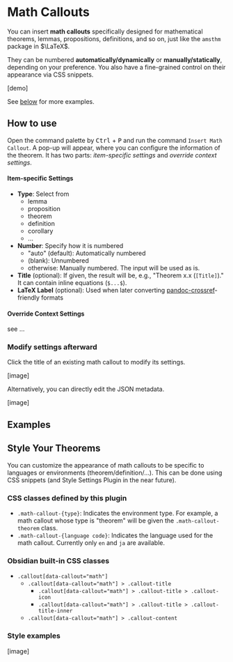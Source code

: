 # Math Callouts

You can insert **math callouts** specifically designed for mathematical theorems, lemmas, propositions, definitions, and so on, just like the `amsthm` package in $\LaTeX$.

They can be numbered **automatically/dynamically** or **manually/statically**, depending on your preference.
You also have a fine-grained control on their appearance via CSS snippets.

[demo]

See [below](#examples) for more examples.

## How to use

Open the command palette by <kbd>Ctrl</kbd> + <kbd>P</kbd> and run the command `Insert Math Callout`.
A pop-up will appear, where you can configure the information of the theorem.
It has two parts: _item-specific settings_ and _override context settings_.

#### Item-specific Settings

- **Type**: Select from
  - lemma
  - proposition
  - theorem
  - definition
  - corollary
  - ...
- **Number**: Specify how it is numbered
  - "auto" (default): Automatically numbered
  - (blank): Unnumbered
  - otherwise: Manually numbered. The input will be used as is.
- **Title** (optional): If given, the result will be, e.g., "Theorem x.x (`[Title]`)." It can contain inline equations (`$...$`).
- **LaTeX Label** (optional): Used when later converting [pandoc-crossref](https://github.com/lierdakil/pandoc-crossref)-friendly formats

#### Override Context Settings

see ...

### Modify settings afterward

Click the title of an existing math callout to modify its settings. 

[image]

Alternatively, you can directly edit the JSON metadata.

[image]

## Examples

## Style Your Theorems

You can customize the appearance of math callouts to be specific to languages or environments (theorem/definition/...). This can be done using CSS snippets (and Style Settings Plugin in the near future).

### CSS classes defined by this plugin

- `.math-callout-{type}`: Indicates the environment type. For example, a math callout whose type is "theorem" will be given the `.math-callout-theorem` class.
- `.math-callout-{language code}`: Indicates the language used for the math callout. Currently only `en` and `ja` are available.

### Obsidian built-in CSS classes

- `.callout[data-callout="math"]`
  - `.callout[data-callout="math"] > .callout-title`
    - `.callout[data-callout="math"] > .callout-title > .callout-icon`
    - `.callout[data-callout="math"] > .callout-title > .callout-title-inner`
  - `.callout[data-callout="math"] > .callout-content`

### Style examples

[image]
